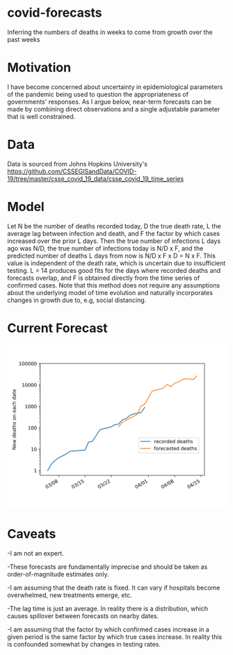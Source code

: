 # covid-forecasts
Inferring the numbers of deaths in weeks to come from growth over the past weeks

# Motivation
I have become concerned about uncertainty in epidemiological parameters of the pandemic being used to question the appropriateness of governments' responses. As I argue below, near-term forecasts can be made by combining direct observations and a single adjustable parameter that is well constrained.

# Data
Data is sourced from Johns Hopkins University's https://github.com/CSSEGISandData/COVID-19/tree/master/csse_covid_19_data/csse_covid_19_time_series

# Model
Let N be the number of deaths recorded today, D the true death rate, L the average lag between infection and death, and F the factor by which cases increased over the prior L days. Then the true number of infections L days ago was N/D, the true number of infections today is N/D x F, and the predicted number of deaths L days from now is N/D x F x D = N x F. This value is independent of the death rate, which is uncertain due to insufficient testing. L = 14 produces good fits for the days where recorded deaths and forecasts overlap, and F is obtained directly from the time series of confirmed cases. Note that this method does not require any assumptions about the underlying model of time evolution and naturally incorporates changes in growth due to, e.g, social distancing.

# Current Forecast
![](new_death_forecasts.png)

# Caveats
-I am not an expert.

-These forecasts are fundamentally imprecise and should be taken as order-of-magnitude estimates only.

-I am assuming that the death rate is fixed. It can vary if hospitals become overwhelmed, new treatments emerge, etc.

-The lag time is just an average. In reality there is a distribution, which causes spillover between forecasts on nearby dates.

-I am assuming that the factor by which confirmed cases increase in a given period is the same factor by which true cases increase. In reality this is confounded somewhat by changes in testing rates.

